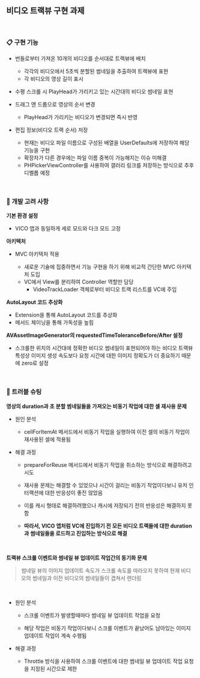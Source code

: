 ## 비디오 트랙뷰 구현 과제

<br/>

### 📋 구현 기능

- 번들로부터 가져온 10개의 비디오를 순서대로 트랙뷰에 배치
  - 각각의 비디오에서 5초씩 분할된 썸네일을 추출하여 트랙뷰에 표현
  - 각 비디오의 영상 길이 표시
  
- 수평 스크롤 시 PlayHead가 가리키고 있는 시간대의 비디오 썸네일 표현

- 드래그 앤 드롭으로 영상의 순서 변경
  - PlayHead가 가리키는 비디오가 변경되면 즉시 반영

- 편집 정보(비디오 트랙 순서) 저장
  - 현재는 비디오 파일 이름으로 구성된 배열을 UserDefaults에 저장하여 해당 기능을 구현
  - 확장자가 다른 경우에는 파일 이름 중복이 가능해지는 이슈 미해결
  - PHPickerViewController를 사용하여 갤러리 링크를 저장하는 방식으로 추후 디벨롭 예정

<br/>

### 🚧 개발 고려 사항

<b>기본 환경 설정</b>

- VICO 앱과 동일하게 세로 모드와 다크 모드 고정

<b> 아키텍처 </b>

- MVC 아키텍처 적용

  - 새로운 기술에 집중하면서 기능 구현을 하기 위해 비교적 간단한 MVC 아키텍처 도입
  - VC에서 View를 분리하여 Controller 역할만 담당
    - VideoTrackLoader 객체로부터 비디오 트랙 리스트를 VC에 주입

<b> AutoLayout 코드 추상화 </b>

- Extension을 통해 AutoLayout 코드를 추상화
- 메서드 체이닝을 통해 가독성을 높힘

<b> AVAssetImageGenerator의 requestedTimeToleranceBefore/After 설정 </b>

- 스크롤한 위치의 시간대에 정확한 비디오 썸네일이 표현되어야 하는 비디오 트랙뷰 특성상 이미지 생성 속도보다 요청 시간에 대한 이미지 정확도가 더 중요하기 때문에 zero로 설정

<br/>

### 🚨 트러블 슈팅

<b> 영상의 duration과 초 분할 썸네일들을 가져오는 비동기 작업에 대한 셀 재사용 문제</b>

- 원인 분석

  - cellForItemAt 메서드에서 비동기 작업을 실행하여 이전 셀의 비동기 작업이 재사용된 셀에 적용됨

- 해결 과정

  - prepareForReuse 메서드에서 비동기 작업을 취소하는 방식으로 해결하려고 시도

  - 재사용 문제는 해결할 수 있었으나 시간이 걸리는 비동기 작업이다보니 유저 인터랙션에 대한 반응성이 좋진 않았음
  
  - 이를 캐시 형태로 해결하려했으나 캐시에 저장되기 전의 반응성은 해결하지 못함

  - <b> 따라서, VICO 앱처럼 VC에 진입하기 전 모든 비디오 트랙들에 대한 duration과 썸네일들을 로드하고 진입하는 방식으로 해결 </b>

<br/>

<b> 트랙뷰 스크롤 이벤트와 썸네일 뷰 업데이트 작업간의 동기화 문제 </b>

> 썸네일 뷰의 이미지 업데이트 속도가 스크롤 속도를 따라오지 못하여 현재 비디오의 썸네일과 이전 비디오의 썸네일들이 겹쳐서 렌더링

<br/>

- 원인 분석
  
  - 스크롤 이벤트가 발생할때마다 썸네일 뷰 업데이트 작업을 요청

  - 해당 작업은 비동기 작업이다보니 스크롤 이벤트가 끝났어도 남아있는 이미지 업데이트 작업이 계속 수행됨

- 해결 과정

  - Throttle 방식을 사용하여 스크롤 이벤트에 대한 썸네일 뷰 업데이트 작업 요청을 지정된 시간으로 제한
 
<br/>
